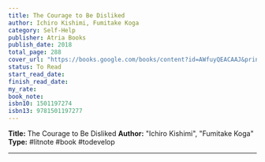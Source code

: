 ```yaml
---
title: The Courage to Be Disliked
author: Ichiro Kishimi, Fumitake Koga
category: Self-Help
publisher: Atria Books
publish_date: 2018
total_page: 288
cover_url: "https://books.google.com/books/content?id=AWfuyQEACAAJ&printsec=frontcover&img=1&zoom=1&source=gbs_api"
status: To Read
start_read_date: 
finish_read_date: 
my_rate: 
book_note: 
isbn10: 1501197274
isbn13: 9781501197277
---
```

**Title:** The Courage to Be Disliked
**Author:** "Ichiro Kishimi", "Fumitake Koga"
**Type:** #litnote #book #todevelop 

---